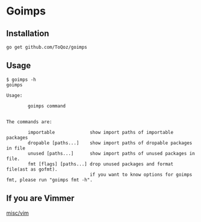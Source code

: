 # Goimps

## Installation

`go get github.com/ToQoz/goimps`

## Usage

```
$ goimps -h
goimps

Usage:

        goimps command


The commands are:

        importable             show import paths of importable packages
        dropable [paths...]    show import paths of dropable packages in file
        unused [paths...]      show import paths of unused packages in file.
        fmt [flags] [paths...] drop unused packages and format file(ast as gofmt).
                               if you want to know options for goimps fmt, please run "goimps fmt -h".
```

## If you are Vimmer

[misc/vim](/misc/vim)
